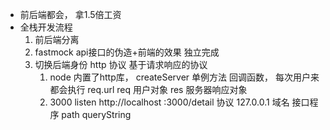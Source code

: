 - 前后端都会， 拿1.5倍工资
- 全栈开发流程
    1. 前后端分离
    2. fastmock api接口的伪造+前端的效果
        独立完成
    3. 切换后端身份
        http 协议  基于请求响应的协议
        1. node 内置了http库，
            createServer 单例方法
            回调函数， 每次用户来都会执行
            req.url req 用户对象
            res 服务器响应对象
        2. 3000 listen
            http://localhost  :3000/detail
            协议 127.0.0.1 域名 接口程序 path queryString